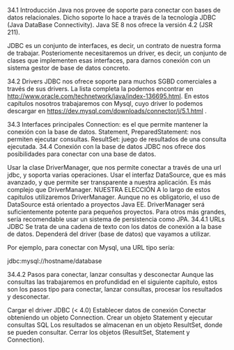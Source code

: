 34.1 Introducción
Java nos provee de soporte para conectar con bases de datos relacionales. Dicho soporte lo hace a través de la tecnología JDBC (Java DataBase Connectivity). Java SE 8 nos ofrece la versión 4.2 (JSR 211).

JDBC es un conjunto de interfaces, es decir, un contrato de nuestra forma de trabajar. Posteriomente necesitaremos un driver, es decir, un conjunto de clases que implementen esas interfaces, para darnos conexión con un sistema gestor de base de datos concreto.

34.2 Drivers
JDBC nos ofrece soporte para muchos SGBD comerciales a través de sus drivers. La lista completa la podemos encontrar en http://www.oracle.com/technetwork/java/index-136695.html. En estos capítulos nosotros trabajaremos con Mysql, cuyo driver lo podemos descargar en https://dev.mysql.com/downloads/connector/j/5.1.html .

34.3 Interfaces principales
Connection: es el que permite mantener la conexión con la base de datos.
Statement, PreparedStatement: nos permiten ejecutar consultas.
ResultSet: juego de resultados de una consulta ejecutada.
34.4 Conexión con la base de datos
JDBC nos ofrece dos posibilidades para conectar con una base de datos.

Usar la clase DriverManager, que nos permite conectar a través de una url jdbc, y soporta varias operaciones.
Usar el interfaz DataSource, que es más avanzado, y que permite ser transparente a nuestra aplicación. Es más complejo que DriverManager.
NUESTRA ELECCIÓN A lo largo de estos capitulos utilizaremos DriverManager. Aunque no es obligatorio, el uso de DataSource está orientado a proyectos Java EE. DriverManager será suficientemente potente para pequeños proyectos. Para otros más grandes, sería recomendable usar un sistema de persistencia como JPA.
34.4.1 URLs JDBC
Se trata de una cadena de texto con los datos de conexión a la base de datos. Dependerá del driver (base de datos) que vayamos a utilizar.

Por ejemplo, para conectar con Mysql, una URL tipo sería:

jdbc:mysql://hostname/database

34.4.2 Pasos para conectar, lanzar consultas y desconectar
Aunque las consultas las trabajaremos en profundidad en el siguiente capítulo, estos son los pasos tipo para conectar, lanzar consultas, procesar los resultados y desconectar.

Cargar el driver JDBC (< 4.0)
Establecer datos de conexión
Conectar obteniendo un objeto Connection.
Crear un objeto Statement y ejecutar consultas SQL
Los resultados se almacenan en un objeto ResultSet, donde se pueden consultar.
Cerrar los objetos (ResultSet, Statement y Connection).